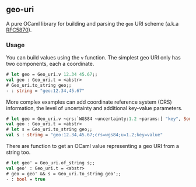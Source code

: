geo-uri
-------

A pure OCaml library for building and parsing the `geo` URI scheme (a.k.a [RFC5870](https://datatracker.ietf.org/doc/html/rfc5870)).

### Usage

You can build values using the `v` function. The simplest geo URI only has two components, each a coordinate.

```ocaml
# let geo = Geo_uri.v 12.34 45.67;;
val geo : Geo_uri.t = <abstr>
# Geo_uri.to_string geo;;
- : string = "geo:12.34,45.67"
```

More complex examples can add coordinate reference system (CRS) information, the level of uncertainty and additional key-value parameters.

```ocaml
# let geo = Geo_uri.v ~crs:`WGS84 ~uncertainty:1.2 ~params:[ "key", Some "value" ] 12.34 45.67;;
val geo : Geo_uri.t = <abstr>
# let s = Geo_uri.to_string geo;;
val s : string = "geo:12.34,45.67;crs=wgs84;u=1.2;key=value"
```

There are function to get an OCaml value representing a geo URI from a string too.

```ocaml
# let geo' = Geo_uri.of_string s;;
val geo' : Geo_uri.t = <abstr>
# geo = geo' && s = Geo_uri.to_string geo';;
- : bool = true
```
